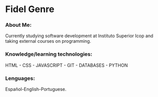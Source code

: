 <html>		

 <tittle> 
 <h1>
	 Fidel Genre
 </h1> 
 </tittle> 

<h3>
About Me:
</h3>

<body>
	
<p>
Currently studying software development at Instituto Superior Icop and taking external courses on programming.
</p>

<h3>
Knowledge/learning technologies:
</h3>

<P>	
HTML - CSS - JAVASCRIPT - GIT - DATABASES - PYTHON 
</P>

<h3>
Lenguages:
</h3>

<P>
Español-English-Portuguese.
</p>

</body>
</html>
